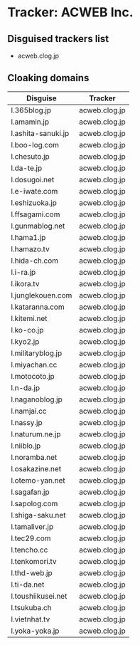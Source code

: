 # Tracker: ACWEB Inc.

## Disguised trackers list

* acweb.clog.jp

## Cloaking domains

| Disguise | Tracker |
| ---- | ---- |
| l.365blog.jp | acweb.clog.jp |
| l.amamin.jp | acweb.clog.jp |
| l.ashita-sanuki.jp | acweb.clog.jp |
| l.boo-log.com | acweb.clog.jp |
| l.chesuto.jp | acweb.clog.jp |
| l.da-te.jp | acweb.clog.jp |
| l.dosugoi.net | acweb.clog.jp |
| l.e-iwate.com | acweb.clog.jp |
| l.eshizuoka.jp | acweb.clog.jp |
| l.ffsagami.com | acweb.clog.jp |
| l.gunmablog.net | acweb.clog.jp |
| l.hama1.jp | acweb.clog.jp |
| l.hamazo.tv | acweb.clog.jp |
| l.hida-ch.com | acweb.clog.jp |
| l.i-ra.jp | acweb.clog.jp |
| l.ikora.tv | acweb.clog.jp |
| l.junglekouen.com | acweb.clog.jp |
| l.kataranna.com | acweb.clog.jp |
| l.kitemi.net | acweb.clog.jp |
| l.ko-co.jp | acweb.clog.jp |
| l.kyo2.jp | acweb.clog.jp |
| l.militaryblog.jp | acweb.clog.jp |
| l.miyachan.cc | acweb.clog.jp |
| l.motocoto.jp | acweb.clog.jp |
| l.n-da.jp | acweb.clog.jp |
| l.naganoblog.jp | acweb.clog.jp |
| l.namjai.cc | acweb.clog.jp |
| l.nassy.jp | acweb.clog.jp |
| l.naturum.ne.jp | acweb.clog.jp |
| l.niiblo.jp | acweb.clog.jp |
| l.noramba.net | acweb.clog.jp |
| l.osakazine.net | acweb.clog.jp |
| l.otemo-yan.net | acweb.clog.jp |
| l.sagafan.jp | acweb.clog.jp |
| l.sapolog.com | acweb.clog.jp |
| l.shiga-saku.net | acweb.clog.jp |
| l.tamaliver.jp | acweb.clog.jp |
| l.tec29.com | acweb.clog.jp |
| l.tencho.cc | acweb.clog.jp |
| l.tenkomori.tv | acweb.clog.jp |
| l.thd-web.jp | acweb.clog.jp |
| l.ti-da.net | acweb.clog.jp |
| l.toushiikusei.net | acweb.clog.jp |
| l.tsukuba.ch | acweb.clog.jp |
| l.vietnhat.tv | acweb.clog.jp |
| l.yoka-yoka.jp | acweb.clog.jp |
